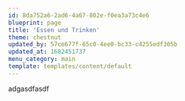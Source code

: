 ```yaml
---
id: 8da752a6-2ad6-4a67-802e-f0ea3a73c4e6
blueprint: page
title: 'Essen und Trinken'
theme: chestnut
updated_by: 57ce677f-65c0-4ee0-bc33-c4255edf305b
updated_at: 1682451737
menu_category: main
template: templates/content/default
---
```

adgasdfasdf